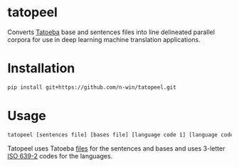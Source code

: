 # tatopeel
Converts [Tatoeba](https://tatoeba.org/) base and sentences files into line delineated parallel corpora for use in deep learning machine translation applications.

# Installation
```sh
pip install git+https://github.com/n-win/tatopeel.git
```

# Usage
```sh
tatopeel [sentences file] [bases file] [language code 1] [language code 2]
```
Tatopeel uses Tatoeba [files](https://tatoeba.org/downloads) for the sentences and bases and uses 3-letter [ISO 639-2](https://www.loc.gov/standards/iso639-2/php/code_list.php) codes for the languages.
